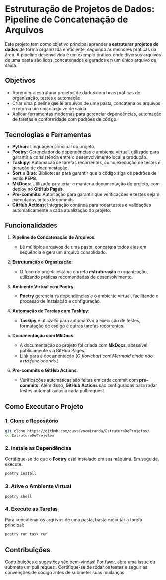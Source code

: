 # Estruturação de Projetos de Dados: Pipeline de Concatenação de Arquivos

Este projeto tem como objetivo principal aprender a **estruturar projetos de dados** de forma organizada e eficiente, seguindo as melhores práticas da área. A pipeline desenvolvida é um exemplo prático, onde diversos arquivos de uma pasta são lidos, concatenados e gerados em um único arquivo de saída.

## Objetivos

- Aprender a estruturar projetos de dados com boas práticas de organização, testes e automação.
- Criar uma pipeline que lê arquivos de uma pasta, concatena os arquivos e retorna um único arquivo de saída.
- Aplicar ferramentas modernas para gerenciar dependências, automação de tarefas e conformidade com padrões de código.

## Tecnologias e Ferramentas

- **Python**: Linguagem principal do projeto.
- **Poetry**: Gerenciador de dependências e ambiente virtual, utilizado para garantir a consistência entre o desenvolvimento local e produção.
- **Taskipy**: Automação de tarefas recorrentes, como execução de testes e geração de documentação.
- **Sort** e **Blue**: Bibliotecas para garantir que o código siga os padrões de estilo **PEP8**.
- **MkDocs**: Utilizado para criar e manter a documentação do projeto, com deploy no **GitHub Pages**.
- **Pre-commits**: Automação para garantir que verificações e testes sejam executados antes de commits.
- **GitHub Actions**: Integração contínua para rodar testes e validações automaticamente a cada atualização do projeto.

## Funcionalidades

1. **Pipeline de Concatenação de Arquivos**:
   - Lê múltiplos arquivos de uma pasta, concatena todos eles em sequência e gera um arquivo consolidado.

2. **Estruturação e Organização**:
   - O foco do projeto está na correta **estruturação** e organização, utilizando práticas recomendadas de desenvolvimento.

3. **Ambiente Virtual com Poetry**:
   - **Poetry** gerencia as dependências e o ambiente virtual, facilitando o processo de instalação e configuração.

4. **Automação de Tarefas com Taskipy**:
   - **Taskipy** é utilizado para automatizar a execução de testes, formatação de código e outras tarefas recorrentes.

5. **Documentação com MkDocs**:
   - A documentação do projeto foi criada com **MkDocs**, acessível publicamente via GitHub Pages.
   - [Link para a documentação](https://gustavocmiranda.github.io/EstruturaDeProjetos/) (*O flowchart com Mermaid ainda não está funcionando.*)

6. **Pre-commits e GitHub Actions**:
   - Verificações automáticas são feitas em cada commit com **pre-commits**. Além disso, **GitHub Actions** são configuradas para rodar testes automatizados a cada pull request.

## Como Executar o Projeto

### 1. Clone o Repositório

```bash
git clone https://github.com/gustavocmiranda/EstruturaDeProjetos/
cd EstruturaDeProjetos
```

### 2. Instale as Dependências

Certifique-se de que o **Poetry** está instalado em sua máquina. Em seguida, execute:

```bash
poetry install
```

### 3. Ative o Ambiente Virtual

```bash
poetry shell
```

### 4. Execute as Tarefas

Para concatenar os arquivos de uma pasta, basta executar a tarefa principal:

```bash
poetry run task run
```


## Contribuições

Contribuições e sugestões são bem-vindas! Por favor, abra uma issue ou submeta um pull request. Certifique-se de rodar os testes e seguir as convenções de código antes de submeter suas mudanças.
